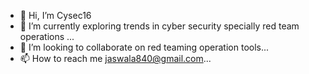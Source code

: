 - 👋 Hi, I’m Cysec16
- 🌱 I’m currently exploring trends in cyber security specially red team operations ...
- 💞️ I’m looking to collaborate on red teaming operation tools...
- 📫 How to reach me jaswala840@gmail.com...

<!---
abhishekjaswal7986818798/abhishekjaswal7986818798 is a ✨ special ✨ repository because its `README.md` (this file) appears on your GitHub profile.
You can click the Preview link to take a look at your changes.
--->
